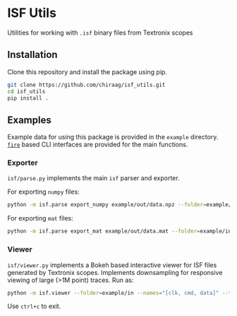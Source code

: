 # ISF Utils

Utilities for working with `.isf` binary files from Textronix scopes

## Installation 

Clone this repository and install the package using pip.

```sh
git clone https://github.com/chiraag/isf_utils.git
cd isf_utils
pip install .
```

## Examples

Example data for using this package is provided in the `example` directory.
[`fire`](https://github.com/google/python-fire/) based CLI interfaces are
provided for the main functions.

### Exporter

`isf/parse.py` implements the main `isf` parser and exporter.

For exporting `numpy` files:
```sh
python -m isf.parse export_numpy example/out/data.npz --folder=example/in --names="[clk,cmd,data]"
```

For exporting `mat` files:
```sh
python -m isf.parse export_mat example/out/data.mat --folder=example/in --names="[clk,cmd,data]"
```

### Viewer

`isf/viewer.py` implements a Bokeh based interactive viewer for ISF files 
generated by Textronix scopes. Implements downsampling for responsive viewing 
of large (>1M point) traces. Run as:

```sh
python -m isf.viewer --folder=example/in --names="[clk, cmd, data]" --to_plot="[clk, cmd]"
```

Use `ctrl+c` to exit.